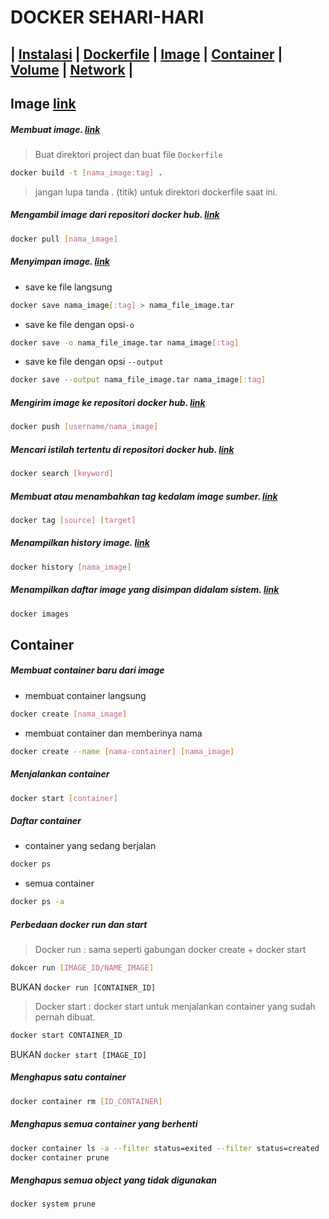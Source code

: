 # DOCKER SEHARI-HARI

| [Instalasi](https://github.com/zpion-id/docker_doc/blob/master/Instalasi_Docker.md)
| [Dockerfile]()
| [Image]()
| [Container]()
| [Volume]()
| [Network]()
|
---

## Image [link](https://docs.docker.com/engine/reference/commandline/images/)

##### Membuat image. [link](https://docs.docker.com/engine/reference/commandline/build/)

> Buat direktori project dan buat file `Dockerfile`

```sh
docker build -t [nama_image:tag] .
```
>jangan lupa tanda . (titik) untuk direktori dockerfile saat ini.


##### Mengambil image dari repositori docker hub. [link](https://docs.docker.com/engine/reference/commandline/pull/)
```sh
docker pull [nama_image]
```
##### Menyimpan image. [link](https://docs.docker.com/engine/reference/commandline/save/)

- save ke file langsung
```sh
docker save nama_image[:tag] > nama_file_image.tar
```
- save ke file dengan opsi`-o`
```sh
docker save -o nama_file_image.tar nama_image[:tag]
```
- save ke file dengan opsi `--output`
```sh
docker save --output nama_file_image.tar nama_image[:tag]
```

##### Mengirim image ke repositori docker hub. [link](https://docs.docker.com/engine/reference/commandline/push/)
```sh
docker push [username/nama_image]
```

##### Mencari istilah tertentu di repositori docker hub. [link](https://docs.docker.com/engine/reference/commandline/search/)
```sh
docker search [keyword]
```

##### Membuat atau menambahkan tag kedalam image sumber. [link](https://docs.docker.com/engine/reference/commandline/tag/)
```sh
docker tag [source] [target]
```

##### Menampilkan history image. [link](https://docs.docker.com/engine/reference/commandline/history/)
```sh
docker history [nama_image]
```

##### Menampilkan daftar image yang disimpan didalam sistem. [link](https://docs.docker.com/engine/reference/commandline/images/)
```sh
docker images
```

## Container

##### Membuat container baru dari image
- membuat container langsung
```sh
docker create [nama_image]
```
- membuat container dan memberinya nama
```sh
docker create --name [nama-container] [nama_image]
```

##### Menjalankan container
```sh
docker start [container]
```

##### Daftar container
- container yang sedang berjalan  
```sh
docker ps
```
- semua container 
```sh
docker ps -a
```

##### Perbedaan docker run dan start

> Docker run : sama seperti gabungan docker create + docker start
```sh
dokcer run [IMAGE_ID/NAME_IMAGE] 
```
BUKAN `docker run [CONTAINER_ID]`

> Docker start : docker start untuk menjalankan container yang sudah pernah dibuat.
```sh
docker start CONTAINER_ID
```

BUKAN `docker start [IMAGE_ID]`

##### Menghapus satu container
```sh
docker container rm [ID_CONTAINER]
```
##### Menghapus semua container yang berhenti

```sh
docker container ls -a --filter status=exited --filter status=created
docker container prune
```

##### Menghapus semua object yang tidak digunakan
```sh
docker system prune
```



